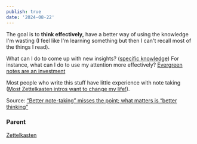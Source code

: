 ```yaml
---
publish: true
date: '2024-08-22'
---
```

The goal is to **think effectively,** have a better way of using the knowledge I'm wasting (I feel like I'm learning something but then I can't recall most of the things I read). 

What can I do to come up with new insights? ([specific knowledge](<../specific knowledge>))
For instance, what can I do to use my attention more effectively? 
[Evergreen notes are an investment](<../Evergreen notes are an investment>)

Most people who write this stuff have little experience with note taking ([Most Zettelkasten intros want to change my life!](<../Most Zettelkasten intros want to change my life!>)). 

Source:
[“Better note-taking” misses the point; what matters is “better thinking”](https://notes.andymatuschak.org/zAf4oNSV9qB38ncSvYEZGAb)
### Parent

[Zettelkasten](<../Zettelkasten>)

